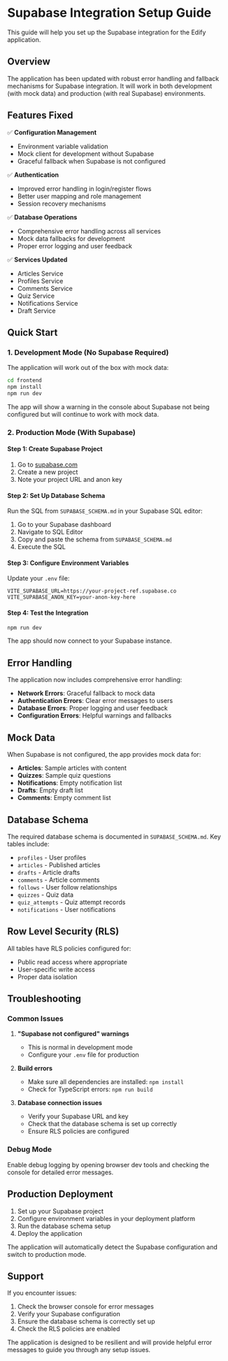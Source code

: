 # Supabase Integration Setup Guide

This guide will help you set up the Supabase integration for the Edify application.

## Overview

The application has been updated with robust error handling and fallback mechanisms for Supabase integration. It will work in both development (with mock data) and production (with real Supabase) environments.

## Features Fixed

✅ **Configuration Management**
- Environment variable validation
- Mock client for development without Supabase
- Graceful fallback when Supabase is not configured

✅ **Authentication**
- Improved error handling in login/register flows
- Better user mapping and role management
- Session recovery mechanisms

✅ **Database Operations**
- Comprehensive error handling across all services
- Mock data fallbacks for development
- Proper error logging and user feedback

✅ **Services Updated**
- Articles Service
- Profiles Service
- Comments Service
- Quiz Service
- Notifications Service
- Draft Service

## Quick Start

### 1. Development Mode (No Supabase Required)

The application will work out of the box with mock data:

```bash
cd frontend
npm install
npm run dev
```

The app will show a warning in the console about Supabase not being configured but will continue to work with mock data.

### 2. Production Mode (With Supabase)

#### Step 1: Create Supabase Project

1. Go to [supabase.com](https://supabase.com)
2. Create a new project
3. Note your project URL and anon key

#### Step 2: Set Up Database Schema

Run the SQL from `SUPABASE_SCHEMA.md` in your Supabase SQL editor:

1. Go to your Supabase dashboard
2. Navigate to SQL Editor
3. Copy and paste the schema from `SUPABASE_SCHEMA.md`
4. Execute the SQL

#### Step 3: Configure Environment Variables

Update your `.env` file:

```env
VITE_SUPABASE_URL=https://your-project-ref.supabase.co
VITE_SUPABASE_ANON_KEY=your-anon-key-here
```

#### Step 4: Test the Integration

```bash
npm run dev
```

The app should now connect to your Supabase instance.

## Error Handling

The application now includes comprehensive error handling:

- **Network Errors**: Graceful fallback to mock data
- **Authentication Errors**: Clear error messages to users
- **Database Errors**: Proper logging and user feedback
- **Configuration Errors**: Helpful warnings and fallbacks

## Mock Data

When Supabase is not configured, the app provides mock data for:

- **Articles**: Sample articles with content
- **Quizzes**: Sample quiz questions
- **Notifications**: Empty notification list
- **Drafts**: Empty draft list
- **Comments**: Empty comment list

## Database Schema

The required database schema is documented in `SUPABASE_SCHEMA.md`. Key tables include:

- `profiles` - User profiles
- `articles` - Published articles
- `drafts` - Article drafts
- `comments` - Article comments
- `follows` - User follow relationships
- `quizzes` - Quiz data
- `quiz_attempts` - Quiz attempt records
- `notifications` - User notifications

## Row Level Security (RLS)

All tables have RLS policies configured for:
- Public read access where appropriate
- User-specific write access
- Proper data isolation

## Troubleshooting

### Common Issues

1. **"Supabase not configured" warnings**
   - This is normal in development mode
   - Configure your `.env` file for production

2. **Build errors**
   - Make sure all dependencies are installed: `npm install`
   - Check for TypeScript errors: `npm run build`

3. **Database connection issues**
   - Verify your Supabase URL and key
   - Check that the database schema is set up correctly
   - Ensure RLS policies are configured

### Debug Mode

Enable debug logging by opening browser dev tools and checking the console for detailed error messages.

## Production Deployment

1. Set up your Supabase project
2. Configure environment variables in your deployment platform
3. Run the database schema setup
4. Deploy the application

The application will automatically detect the Supabase configuration and switch to production mode.

## Support

If you encounter issues:

1. Check the browser console for error messages
2. Verify your Supabase configuration
3. Ensure the database schema is correctly set up
4. Check the RLS policies are enabled

The application is designed to be resilient and will provide helpful error messages to guide you through any setup issues.